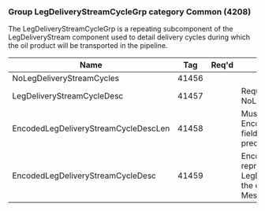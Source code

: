 ### Group LegDeliveryStreamCycleGrp category Common (4208)

The LegDeliveryStreamCycleGrp is a repeating subcomponent of the LegDeliveryStream component used to detail delivery cycles during which the oil product will be transported in the pipeline.

| Name                                 | Tag   | Req'd | Documentation                                                                                                                               |
|--------------------------------------|-------|----------|-------------------------------------------------------------------------------------------------------------------------------|
| NoLegDeliveryStreamCycles            | 41456 |       |                                                                                                                                |
| LegDeliveryStreamCycleDesc           | 41457 |       | Required if NoLegDeliveryStreamCycles(41456) > 0.                                                                                                                |
| EncodedLegDeliveryStreamCycleDescLen | 41458 |       | Must be set if EncodedLegDeliveryStreamCycleDesc(41459) field is specified and must immediately precede it.                                                      |
| EncodedLegDeliveryStreamCycleDesc    | 41459 |       | Encoded (non-ASCII characters) representation of the LegDeliveryStreamCycleDesc(41457) field in the encoded format specified via the MessageEncoding(347) field. |

